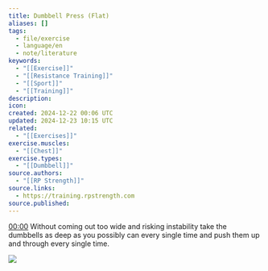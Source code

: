 ```yaml
---
title: Dumbbell Press (Flat)
aliases: []
tags:
  - file/exercise
  - language/en
  - note/literature
keywords:
  - "[[Exercise]]"
  - "[[Resistance Training]]"
  - "[[Sport]]"
  - "[[Training]]"
description: 
icon: 
created: 2024-12-22 00:06 UTC
updated: 2024-12-23 10:15 UTC
related:
  - "[[Exercises]]"
exercise.muscles:
  - "[[Chest]]"
exercise.types:
  - "[[Dumbbell]]"
source.authors:
  - "[[RP Strength]]"
source.links:
  - https://training.rpstrength.com
source.published: 
---
```


[00:00](https://www.youtube.com/watch?v=YQ2s_Y7g5Qk&t=0) Without coming out too wide and risking instability take the dumbbells as deep as you possibly can every single time and push them up and through every single time.

![](https://www.youtube.com/watch?v=YQ2s_Y7g5Qk)

